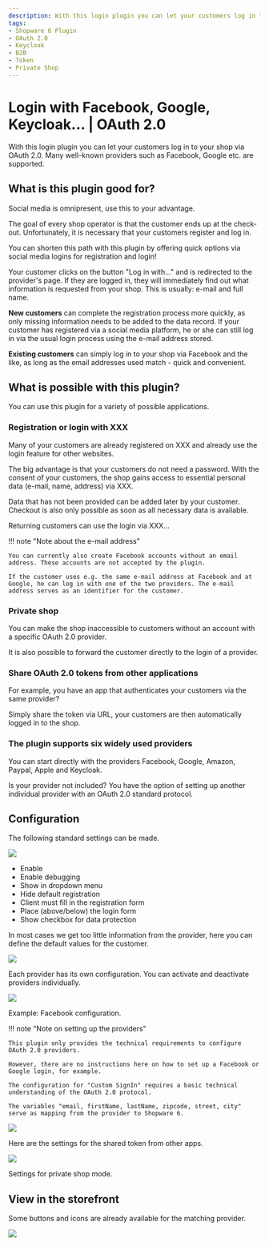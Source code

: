```yaml
---
description: With this login plugin you can let your customers log in to your shop via OAuth 2.0. Many well-known providers such as Facebook, Google etc. are supported.
tags:
- Shopware 6 Plugin
- OAuth 2.0
- Keycloak
- B2B
- Token
- Private Shop
---
```


# Login with Facebook, Google, Keycloak... | OAuth 2.0

With this login plugin you can let your customers log in to your shop via OAuth 2.0. Many well-known providers such as Facebook, Google etc. are supported.

## What is this plugin good for?

Social media is omnipresent, use this to your advantage.

The goal of every shop operator is that the customer ends up at the check-out. Unfortunately, it is necessary that your customers register and log in.

You can shorten this path with this plugin by offering quick options via social media logins for registration and login!

Your customer clicks on the button "Log in with..." and is redirected to the provider's page. If they are logged in, they will immediately find out what information is requested from your shop. This is usually: e-mail and full name.

**New customers** can complete the registration process more quickly, as only missing information needs to be added to the data record. If your customer has registered via a social media platform, he or she can still log in via the usual login process using the e-mail address stored.

**Existing customers** can simply log in to your shop via Facebook and the like, as long as the email addresses used match - quick and convenient.

## What is possible with this plugin?

You can use this plugin for a variety of possible applications.

### Registration or login with XXX

Many of your customers are already registered on XXX and already use the login feature for other websites.

The big advantage is that your customers do not need a password. With the consent of your customers, the shop gains access to essential personal data (e-mail, name, address) via XXX.

Data that has not been provided can be added later by your customer. Checkout is also only possible as soon as all necessary data is available.

Returning customers can use the login via XXX...

!!! note "Note about the e-mail address"

    You can currently also create Facebook accounts without an email address. These accounts are not accepted by the plugin.

    If the customer uses e.g. the same e-mail address at Facebook and at Google, he can log in with one of the two providers. The e-mail address serves as an identifier for the customer.

### Private shop

You can make the shop inaccessible to customers without an account with a specific OAuth 2.0 provider.

It is also possible to forward the customer directly to the login of a provider.

### Share OAuth 2.0 tokens from other applications

For example, you have an app that authenticates your customers via the same provider?

Simply share the token via URL, your customers are then automatically logged in to the shop.

### The plugin supports six widely used providers

You can start directly with the providers Facebook, Google, Amazon, Paypal, Apple and Keycloak.

Is your provider not included? You have the option of setting up another individual provider with an OAuth 2.0 standard protocol.

## Configuration

The following standard settings can be made.

![](images/oauth2-login-01.jpg)

- Enable
- Enable debugging
- Show in dropdown menu
- Hide default registration
- Client must fill in the registration form
- Place (above/below) the login form
- Show checkbox for data protection

In most cases we get too little information from the provider, here you can define the default values for the customer.

![](images/oauth2-login-02.jpg)

Each provider has its own configuration. You can activate and deactivate providers individually.

![](images/oauth2-login-03.jpg)

Example: Facebook configuration.

!!! note "Note on setting up the providers"

    This plugin only provides the technical requirements to configure OAuth 2.0 providers.

    However, there are no instructions here on how to set up a Facebook or Google login, for example.

    The configuration for "Custom SignIn" requires a basic technical understanding of the OAuth 2.0 protocol.

    The variables "email, firstName, lastName, zipcode, street, city" serve as mapping from the provider to Shopware 6.

![](images/oauth2-login-04.jpg)

Here are the settings for the shared token from other apps.

![](images/oauth2-login-05.jpg)

Settings for private shop mode.

## View in the storefront

Some buttons and icons are already available for the matching provider.

![](images/oauth2-login-06.jpg)
